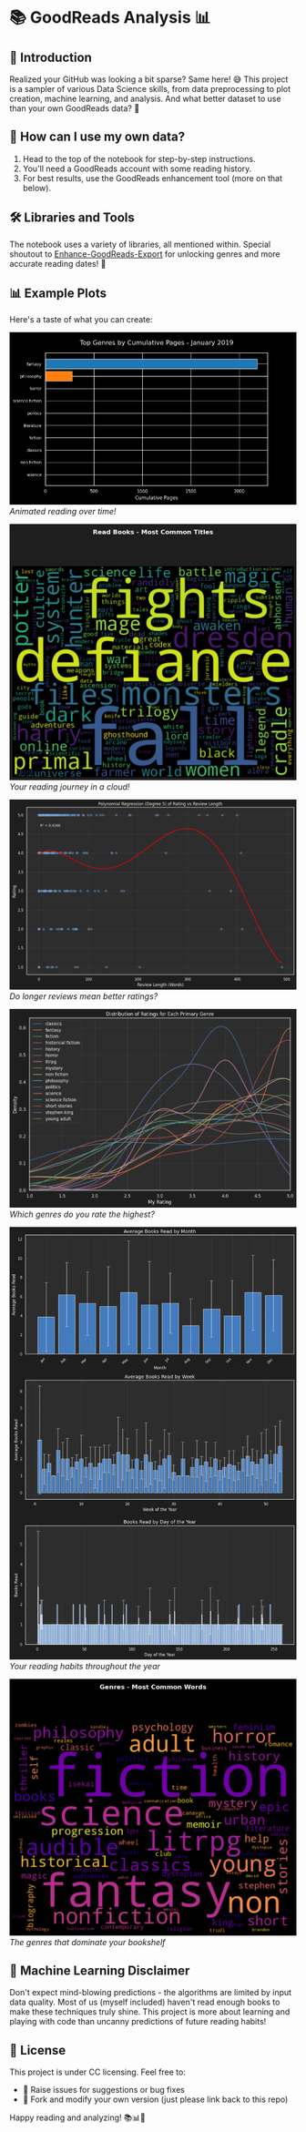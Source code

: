 # 📚 GoodReads Analysis 📊

## 🌟 Introduction
Realized your GitHub was looking a bit sparse? Same here! 😅 This project is a sampler of various Data Science skills, from data preprocessing to plot creation, machine learning, and analysis. And what better dataset to use than your own GoodReads data? 📖

## 🤔 How can I use my own data?
1. Head to the top of the notebook for step-by-step instructions.
2. You'll need a GoodReads account with some reading history.
3. For best results, use the GoodReads enhancement tool (more on that below).

## 🛠️ Libraries and Tools
The notebook uses a variety of libraries, all mentioned within. Special shoutout to [Enhance-GoodReads-Export](https://github.com/PaulKlinger/Enhance-GoodReads-Export) for unlocking genres and more accurate reading dates! 🎉

## 📊 Example Plots

Here's a taste of what you can create:

![Book Titles Word Cloud](img/top_genres_pages.gif)
*Animated reading over time!*

![Book Titles Word Cloud](img/book-titles-word-cloud.png)
*Your reading journey in a cloud!*

![Review Length vs Rating](img/review-length-vs-rating.png)
*Do longer reviews mean better ratings?*

![Genre Rating](img/genre-ratings.png)
*Which genres do you rate the highest?*

![Reading by Week](img/reading-by-week.png)
*Your reading habits throughout the year*

![Genre Word Cloud](img/genre-word-cloud.png)
*The genres that dominate your bookshelf*

## 🤖 Machine Learning Disclaimer
Don't expect mind-blowing predictions - the algorithms are limited by input data quality. Most of us (myself included) haven't read enough books to make these techniques truly shine. This project is more about learning and playing with code than uncanny predictions of future reading habits!

## 📜 License
This project is under CC licensing. Feel free to:
- 🐛 Raise issues for suggestions or bug fixes
- 🍴 Fork and modify your own version (just please link back to this repo)

Happy reading and analyzing! 📚📊🎉
